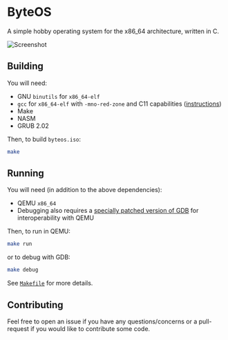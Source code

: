 # ByteOS

A simple hobby operating system for the x86_64 architecture, written in C.

![Screenshot](https://i.gyazo.com/cbd3707fdcc2e3e01776f62399c53a1b.png)

## Building

You will need:
* GNU `binutils` for `x86_64-elf`
* `gcc` for `x86_64-elf` with `-mno-red-zone` and C11 capabilities ([instructions](http://wiki.osdev.org/Libgcc_without_red_zone))
* Make
* NASM
* GRUB 2.02

Then, to build `byteos.iso`:
```sh
make
```

## Running

You will need (in addition to the above dependencies):
* QEMU `x86_64`
* Debugging also requires a [specially patched version of GDB](http://wiki.osdev.org/QEMU_and_GDB_in_long_mode#Workaround_2%3A_Patching_GDB) for interoperability with QEMU

Then, to run in QEMU:
```sh
make run
```
or to debug with GDB:
```sh
make debug
```

See [`Makefile`](https://github.com/64/ByteOS/blob/master/Makefile) for more details.

## Contributing

Feel free to open an issue if you have any questions/concerns or a pull-request if you would like to contribute some code.
